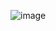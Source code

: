 

![image](https://user-images.githubusercontent.com/66969681/123515051-a58e7980-d6b3-11eb-95f7-013a5b9a509f.png)
